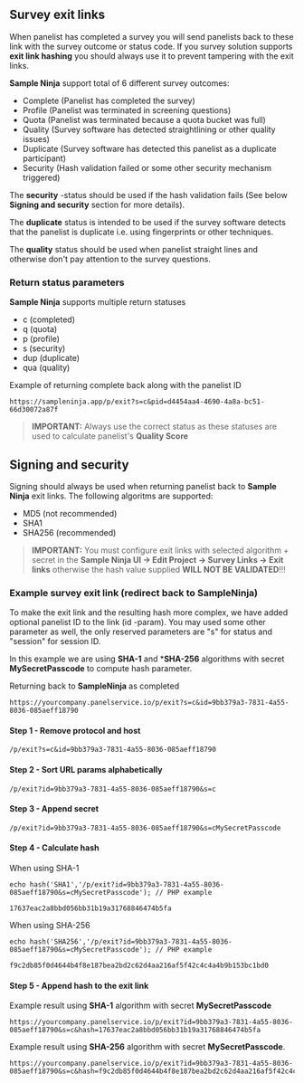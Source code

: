 ## Survey exit links

When panelist has completed a survey you will send panelists back to these link with the survey outcome or status code. If you survey solution supports **exit link hashing** you should always use it to prevent tampering with the exit links.

**Sample Ninja** support total of 6 different survey outcomes:

- Complete (Panelist has completed the survey)
- Profile (Panelist was terminated in screening questions)
- Quota (Panelist was terminated because a quota bucket was full)
- Quality (Survey software has detected straightlining or other quality issues)
- Duplicate (Survey software has detected this panelist as a duplicate participant)
- Security (Hash validation failed or some other security mechanism triggered)

The **security** -status should be used if the hash validation fails (See below **Signing and security** section for more details). 

The **duplicate** status is intended to be used if the survey software detects that the panelist is duplicate i.e. using fingerprints or other techniques. 

The **quality** status should be used when panelist straight lines and otherwise don't pay attention to the survey questions.

### Return status parameters

**Sample Ninja** supports multiple return statuses
- c (completed)
- q (quota)
- p (profile)
- s (security)
- dup (duplicate)
- qua (quality)

Example of returning complete back along with the panelist ID
```
https://sampleninja.app/p/exit?s=c&pid=d4454aa4-4690-4a8a-bc51-66d30072a87f
```

> **IMPORTANT:** Always use the correct status as these statuses are used to calculate panelist's **Quality Score**

## Signing and security
Signing should always be used when returning panelist back to **Sample Ninja** exit links. The following algoritms are supported:

- MD5 (not recommended)
- SHA1 
- SHA256 (recommended)

> **IMPORTANT:** You must configure exit links with selected algorithm + secret in the **Sample Ninja UI -> Edit Project -> Survey Links -> Exit links** otherwise the hash value supplied **WILL NOT BE VALIDATED**!!! 

### Example survey exit link (redirect back to SampleNinja)
To make the exit link and the resulting hash more complex, we have added optional panelist ID to the link (id -param). You may used some other parameter as well, the only reserved parameters are "s" for status and "session" for session ID.

In this example we are using **SHA-1** and ***SHA-256** algorithms with secret **MySecretPasscode** to compute hash parameter.

Returning back to **SampleNinja** as completed

```
https://yourcompany.panelservice.io/p/exit?s=c&id=9bb379a3-7831-4a55-8036-085aeff18790
```

#### Step 1 - Remove protocol and host
```
/p/exit?s=c&id=9bb379a3-7831-4a55-8036-085aeff18790
```
#### Step 2 - Sort URL params alphabetically
```
/p/exit?id=9bb379a3-7831-4a55-8036-085aeff18790&s=c
```
#### Step 3 - Append secret
```
/p/exit?id=9bb379a3-7831-4a55-8036-085aeff18790&s=cMySecretPasscode
```
#### Step 4 - Calculate hash
When using SHA-1
```
echo hash('SHA1','/p/exit?id=9bb379a3-7831-4a55-8036-085aeff18790&s=cMySecretPasscode'); // PHP example

17637eac2a8bbd056bb31b19a31768846474b5fa
```

When using SHA-256
```
echo hash('SHA256','/p/exit?id=9bb379a3-7831-4a55-8036-085aeff18790&s=cMySecretPasscode'); // PHP example

f9c2db85f0d4644b4f8e187bea2bd2c62d4aa216af5f42c4c4a4b9b153bc1bd0
```

#### Step 5 - Append hash to the exit link

Example result using **SHA-1** algorithm with secret **MySecretPasscode**
```
https://yourcompany.panelservice.io/p/exit?id=9bb379a3-7831-4a55-8036-085aeff18790&s=c&hash=17637eac2a8bbd056bb31b19a31768846474b5fa
```

Example result using **SHA-256** algorithm with secret **MySecretPasscode**.
```
https://yourcompany.panelservice.io/p/exit?id=9bb379a3-7831-4a55-8036-085aeff18790&s=c&hash=f9c2db85f0d4644b4f8e187bea2bd2c62d4aa216af5f42c4c4a4b9b153bc1bd0
```





